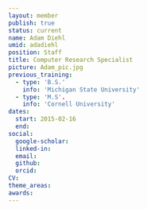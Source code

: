 ```yaml
---
layout: member
publish: true
status: current
name: Adam Diehl
umid: adadiehl
position: Staff 
title: Computer Research Specialist
picture: Adam_pic.jpg
previous_training:
  - type: 'B.S.'
    info: 'Michigan State University'
  - type: 'M.S'.
    info: 'Cornell University'
dates:
  start: 2015-02-16
  end:
social: 
  google-scholar: 
  linked-in: 
  email: 
  github:
  orcid:
CV: 
theme_areas:
awards:
---
```

